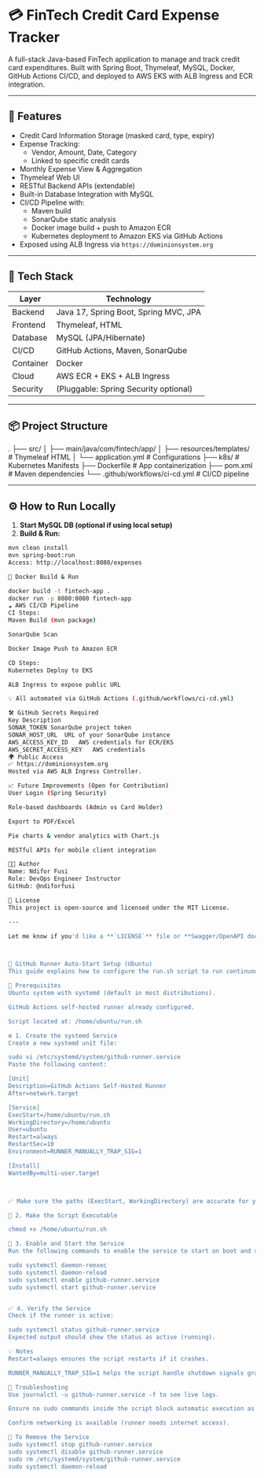 # 💳 FinTech Credit Card Expense Tracker

A full-stack Java-based FinTech application to manage and track credit card expenditures. Built with Spring Boot, Thymeleaf, MySQL, Docker, GitHub Actions CI/CD, and deployed to AWS EKS with ALB Ingress and ECR integration.

---

## 🌟 Features

- Credit Card Information Storage (masked card, type, expiry)
- Expense Tracking:
  - Vendor, Amount, Date, Category
  - Linked to specific credit cards
- Monthly Expense View & Aggregation
- Thymeleaf Web UI
- RESTful Backend APIs (extendable)
- Built-in Database Integration with MySQL
- CI/CD Pipeline with:
  - Maven build
  - SonarQube static analysis
  - Docker image build + push to Amazon ECR
  - Kubernetes deployment to Amazon EKS via GitHub Actions
- Exposed using ALB Ingress via `https://dominionsystem.org`

---

## 🚀 Tech Stack

| Layer      | Technology                             |
|------------|-----------------------------------------|
| Backend    | Java 17, Spring Boot, Spring MVC, JPA   |
| Frontend   | Thymeleaf, HTML                         |
| Database   | MySQL (JPA/Hibernate)                   |
| CI/CD      | GitHub Actions, Maven, SonarQube        |
| Container  | Docker                                  |
| Cloud      | AWS ECR + EKS + ALB Ingress             |
| Security   | (Pluggable: Spring Security optional)   |

---

## 📦 Project Structure

. ├── src/ │ ├── main/java/com/fintech/app/ │ ├── resources/templates/ # Thymeleaf HTML │ └── application.yml # Configurations ├── k8s/ # Kubernetes Manifests ├── Dockerfile # App containerization ├── pom.xml # Maven dependencies └── .github/workflows/ci-cd.yml # CI/CD pipeline

---

## ⚙️ How to Run Locally

1. **Start MySQL DB (optional if using local setup)**
2. **Build & Run:**
```bash
mvn clean install
mvn spring-boot:run
Access: http://localhost:8080/expenses

🐳 Docker Build & Run

docker build -t fintech-app .
docker run -p 8080:8080 fintech-app
☁️ AWS CI/CD Pipeline
CI Steps:
Maven Build (mvn package)

SonarQube Scan

Docker Image Push to Amazon ECR

CD Steps:
Kubernetes Deploy to EKS

ALB Ingress to expose public URL

💡 All automated via GitHub Actions (.github/workflows/ci-cd.yml)

🛠 GitHub Secrets Required
Key	Description
SONAR_TOKEN	SonarQube project token
SONAR_HOST_URL	URL of your SonarQube instance
AWS_ACCESS_KEY_ID	AWS credentials for ECR/EKS
AWS_SECRET_ACCESS_KEY	AWS credentials
🌍 Public Access
✅ https://dominionsystem.org
Hosted via AWS ALB Ingress Controller.

📈 Future Improvements (Open for Contribution)
User Login (Spring Security)

Role-based dashboards (Admin vs Card Holder)

Export to PDF/Excel

Pie charts & vendor analytics with Chart.js

RESTful APIs for mobile client integration

👨‍💻 Author
Name: Ndifor Fusi
Role: DevOps Engineer Instructor
GitHub: @ndiforfusi

📄 License
This project is open-source and licensed under the MIT License.

---

Let me know if you'd like a **`LICENSE`** file or **Swagger/OpenAPI docs** section added next! 📜🔥



🏃 GitHub Runner Auto-Start Setup (Ubuntu)
This guide explains how to configure the run.sh script to run continuously and automatically after reboot using systemd.

📁 Prerequisites
Ubuntu system with systemd (default in most distributions).

GitHub Actions self-hosted runner already configured.

Script located at: /home/ubuntu/run.sh

⚙️ 1. Create the systemd Service
Create a new systemd unit file:

sudo vi /etc/systemd/system/github-runner.service
Paste the following content:

[Unit]
Description=GitHub Actions Self-Hosted Runner
After=network.target

[Service]
ExecStart=/home/ubuntu/run.sh
WorkingDirectory=/home/ubuntu
User=ubuntu
Restart=always
RestartSec=10
Environment=RUNNER_MANUALLY_TRAP_SIG=1

[Install]
WantedBy=multi-user.target



✅ Make sure the paths (ExecStart, WorkingDirectory) are accurate for your environment.

🔐 2. Make the Script Executable

chmod +x /home/ubuntu/run.sh

🔄 3. Enable and Start the Service
Run the following commands to enable the service to start on boot and start it now:

sudo systemctl daemon-reexec
sudo systemctl daemon-reload
sudo systemctl enable github-runner.service
sudo systemctl start github-runner.service


✅ 4. Verify the Service
Check if the runner is active:

sudo systemctl status github-runner.service
Expected output should show the status as active (running).

💡 Notes
Restart=always ensures the script restarts if it crashes.

RUNNER_MANUALLY_TRAP_SIG=1 helps the script handle shutdown signals gracefully.

📌 Troubleshooting
Use journalctl -u github-runner.service -f to see live logs.

Ensure no sudo commands inside the script block automatic execution as ubuntu user.

Confirm networking is available (runner needs internet access).

🧹 To Remove the Service
sudo systemctl stop github-runner.service
sudo systemctl disable github-runner.service
sudo rm /etc/systemd/system/github-runner.service
sudo systemctl daemon-reload


















